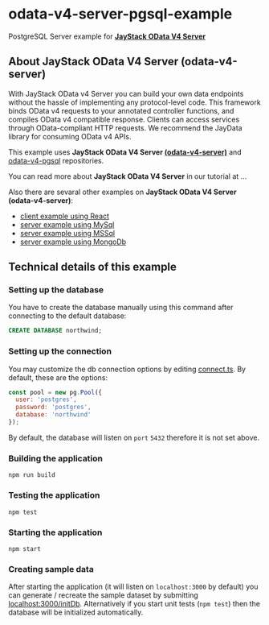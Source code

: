 # odata-v4-server-pgsql-example
PostgreSQL Server example for **[JayStack OData V4 Server](https://github.com/jaystack/odata-v4-server)**

## About JayStack OData V4 Server (odata-v4-server)

With JayStack OData v4 Server you can build your own data endpoints without the hassle of implementing any protocol-level code. This framework binds OData v4 requests to your annotated controller functions, and compiles OData v4 compatible response. Clients can access services through OData-compliant HTTP requests. We recommend the JayData library for consuming OData v4 APIs.

This example uses **JayStack OData V4 Server [(odata-v4-server)](https://github.com/jaystack/odata-v4-server)** and [odata-v4-pgsql](https://github.com/jaystack/odata-v4-pgsql) repositories.

You can read more about **JayStack OData V4 Server** in our tutorial at ...

Also there are sevaral other examples on **JayStack OData V4 Server (odata-v4-server)**:
- [client example using React](https://github.com/jaystack/odata-v4-server-react-client-example)
- [server example using MySql](https://github.com/jaystack/odata-v4-server-mysql-example)
- [server example using MSSql](https://github.com/jaystack/odata-v4-server-mssql-example)
- [server example using MongoDb](https://github.com/jaystack/odata-v4-server-mongodb-example)

## Technical details of this example
### Setting up the database
You have to create the database manually using this command after connecting to the default database:
```SQL
CREATE DATABASE northwind;
```

### Setting up the connection
You may customize the db connection options
by editing [connect.ts](https://github.com/jaystack/odata-v4-server-pgsql-example/blob/master/src/utils/connect.ts#L29-L30).
By default, these are the options:
```js
const pool = new pg.Pool({
  user: 'postgres',
  password: 'postgres',
  database: 'northwind'
});
```
By default, the database will listen on `port` `5432` therefore it is not set above.

### Building the application
```
npm run build
```

### Testing the application
```
npm test
```

### Starting the application
```
npm start
```

### Creating sample data
After starting the application (it will listen on `localhost:3000` by default) you can generate / recreate the sample dataset
by submitting [localhost:3000/initDb](http://localhost:3000/initDb).
Alternatively if you start unit tests (`npm test`) then the database will be initialized automatically.
